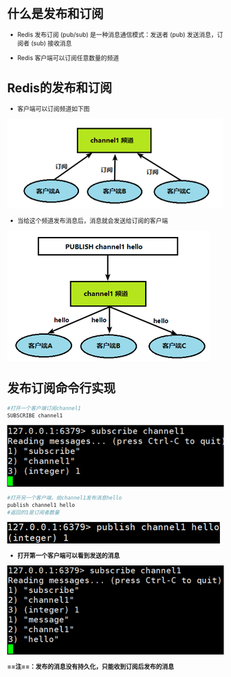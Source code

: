 # 什么是发布和订阅

- Redis 发布订阅 (pub/sub) 是一种消息通信模式：发送者 (pub) 发送消息，订阅者 (sub) 接收消息

- Redis 客户端可以订阅任意数量的频道


# Redis的发布和订阅

+ 客户端可以订阅频道如下图

![img](https://raw.githubusercontent.com/feixue-altaaa/picture/master/pic/202303131717787.png)

+ 当给这个频道发布消息后，消息就会发送给订阅的客户端

![img](https://raw.githubusercontent.com/feixue-altaaa/picture/master/pic/202303131717620.png)

# 发布订阅命令行实现

```bash
#打开一个客户端订阅channel1
SUBSCRIBE channel1
```

![img](https://raw.githubusercontent.com/feixue-altaaa/picture/master/pic/202303131717083.png)

```bash
#打开另一个客户端，给channel1发布消息hello
publish channel1 hello
#返回的1是订阅者数量
```

![img](https://raw.githubusercontent.com/feixue-altaaa/picture/master/pic/202303131718253.png)

* **打开第一个客户端可以看到发送的消息**

![img](https://raw.githubusercontent.com/feixue-altaaa/picture/master/pic/202303131928624.png)

**==注==：发布的消息没有持久化，只能收到订阅后发布的消息**

